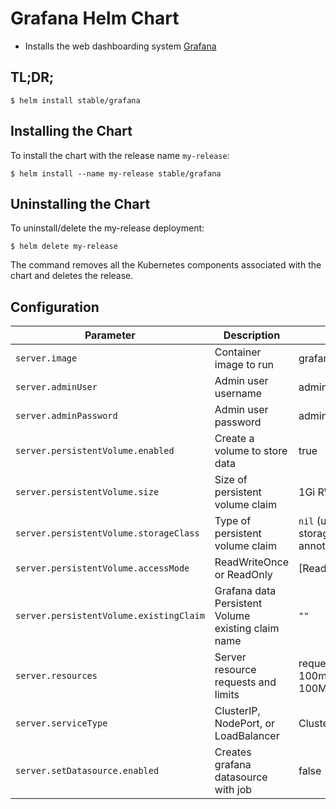 # Grafana Helm Chart

* Installs the web dashboarding system [Grafana](http://grafana.org/)

## TL;DR;

```console
$ helm install stable/grafana
```

## Installing the Chart

To install the chart with the release name `my-release`:

```console
$ helm install --name my-release stable/grafana
```

## Uninstalling the Chart

To uninstall/delete the my-release deployment:

```console
$ helm delete my-release
```

The command removes all the Kubernetes components associated with the chart and deletes the release.


## Configuration

| Parameter                             | Description                         | Default                                           |
|---------------------------------------|-------------------------------------|---------------------------------------------------|
| `server.image`                        | Container image to run              | grafana/grafana:latest                            |
| `server.adminUser`                    | Admin user username                 | admin                                             |
| `server.adminPassword`                | Admin user password                 | admin                                             |
| `server.persistentVolume.enabled`     | Create a volume to store data       | true                                              |
| `server.persistentVolume.size`        | Size of persistent volume claim     | 1Gi RW                                            |
| `server.persistentVolume.storageClass`| Type of persistent volume claim     | `nil` (uses alpha storage class annotation)       |
| `server.persistentVolume.accessMode`  | ReadWriteOnce or ReadOnly           | [ReadWriteOnce]                                   |
| `server.persistentVolume.existingClaim` | Grafana data Persistent Volume existing claim name | `""` |
| `server.resources`                    | Server resource requests and limits | requests: {cpu: 100m, memory: 100Mi}              |
| `server.serviceType`                  | ClusterIP, NodePort, or LoadBalancer| ClusterIP                                         |
| `server.setDatasource.enabled`        | Creates grafana datasource with job | false                                             |

